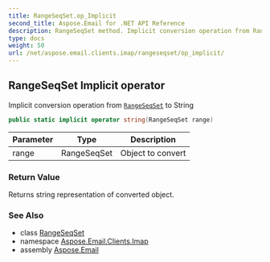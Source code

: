 ```yaml
---
title: RangeSeqSet.op_Implicit
second_title: Aspose.Email for .NET API Reference
description: RangeSeqSet method. Implicit conversion operation from RangeSeqSet to String
type: docs
weight: 50
url: /net/aspose.email.clients.imap/rangeseqset/op_implicit/
---
```

## RangeSeqSet Implicit operator

Implicit conversion operation from [`RangeSeqSet`](../) to String

```csharp
public static implicit operator string(RangeSeqSet range)
```

| Parameter | Type | Description |
| --- | --- | --- |
| range | RangeSeqSet | Object to convert |

### Return Value

Returns string representation of converted object.

### See Also

* class [RangeSeqSet](../)
* namespace [Aspose.Email.Clients.Imap](../../rangeseqset/)
* assembly [Aspose.Email](../../../)


